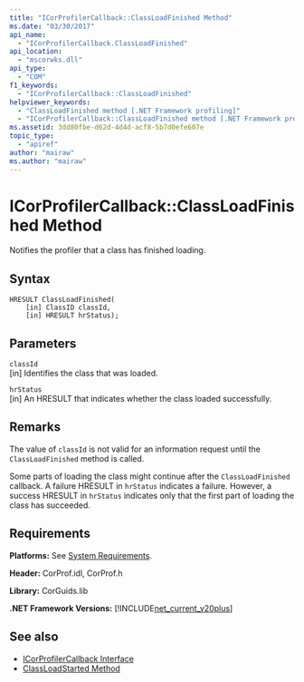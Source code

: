 ```yaml
---
title: "ICorProfilerCallback::ClassLoadFinished Method"
ms.date: "03/30/2017"
api_name: 
  - "ICorProfilerCallback.ClassLoadFinished"
api_location: 
  - "mscorwks.dll"
api_type: 
  - "COM"
f1_keywords: 
  - "ICorProfilerCallback::ClassLoadFinished"
helpviewer_keywords: 
  - "ClassLoadFinished method [.NET Framework profiling]"
  - "ICorProfilerCallback::ClassLoadFinished method [.NET Framework profiling]"
ms.assetid: 3dd80fbe-d62d-4d4d-acf8-5b7d0efe607e
topic_type: 
  - "apiref"
author: "mairaw"
ms.author: "mairaw"
---
```

# ICorProfilerCallback::ClassLoadFinished Method
Notifies the profiler that a class has finished loading.  
  
## Syntax  
  
```  
HRESULT ClassLoadFinished(  
    [in] ClassID classId,  
    [in] HRESULT hrStatus);  
```  
  
## Parameters  
 `classId`  
 [in] Identifies the class that was loaded.  
  
 `hrStatus`  
 [in] An HRESULT that indicates whether the class loaded successfully.  
  
## Remarks  
 The value of `classId` is not valid for an information request until the `ClassLoadFinished` method is called.  
  
 Some parts of loading the class might continue after the `ClassLoadFinished` callback. A failure HRESULT in `hrStatus` indicates a failure. However, a success HRESULT in `hrStatus` indicates only that the first part of loading the class has succeeded.  
  
## Requirements  
 **Platforms:** See [System Requirements](../../../../docs/framework/get-started/system-requirements.md).  
  
 **Header:** CorProf.idl, CorProf.h  
  
 **Library:** CorGuids.lib  
  
 **.NET Framework Versions:** [!INCLUDE[net_current_v20plus](../../../../includes/net-current-v20plus-md.md)]  
  
## See also
- [ICorProfilerCallback Interface](../../../../docs/framework/unmanaged-api/profiling/icorprofilercallback-interface.md)
- [ClassLoadStarted Method](../../../../docs/framework/unmanaged-api/profiling/icorprofilercallback-classloadstarted-method.md)
